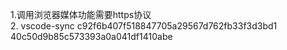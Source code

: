 1.调用浏览器媒体功能需要https协议   
2. vscode-sync  c92f6b407f518847705a29567d762fb33f3d3bd1  40c50d9b85c573393a0a041df1410abe
